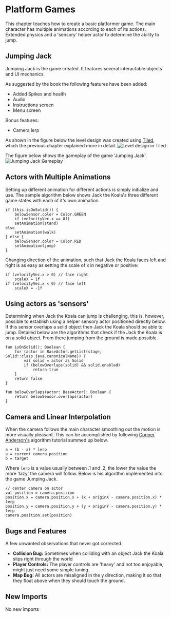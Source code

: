 # Platform Games
This chapter teaches how to create a basic platformer game. The main character has multiple animations according to each of its actions. Extended physics and a 'sensory' helper actor to determine the ability to jump.

## Jumping Jack
Jumping Jack is the game created. It features several interactable objects and UI mechanics.

As suggested by the book the following features have been added:
* Added Spikes and health
* Audio
* Instructions screen
* Menu screen

Bonus features:
* Camera lerp

As shown in the figure below the level design was created using [Tiled](https://www.mapeditor.org), which the previous chapter explained more in detail.
![Level design in Tiled](https://user-images.githubusercontent.com/4059636/62594254-2b478700-b8da-11e9-8be3-18c583a1ce5a.png)

The figure below shows the gameplay of the game 'Jumping Jack'.
![Jumping Jack Gameplay](https://user-images.githubusercontent.com/4059636/62594274-43b7a180-b8da-11e9-861c-60f4d84264fd.png)

## Actors with Multiple Animations
Setting up different animation for different actions is simply initialize and use.
The sample algorithm below shows Jack the Koala's three different game states with each of it's own animation.
```
if (this.isOnSolid()) {
    belowSensor.color = Color.GREEN
    if (velocityVec.x == 0f)
    setAnimation(stand)
else
    setAnimation(walk)
} else {
    belowSensor.color = Color.RED
    setAnimation(jump)
}
```
Changing direction of the animation, such that Jack the Koala faces left and right is as easy as setting the scale of x in negative or positive: 
``` 
if (velocityVec.x > 0) // face right
    scaleX = 1f
if (velocityVec.x < 0) // face left
    scaleX = -1f
```

## Using actors as 'sensors'
Determining when Jack the Koala can jump is challenging, this is, however, possible to establish using a helper sensory actor positioned directly below. If this sensor overlaps a solid object then Jack the Koala should be able to jump. Detailed below are the algorithms that check if the Jack the Koala is on a solid object. From there jumping from the ground is made possible.

```
fun isOnSolid(): Boolean {
    for (actor in BaseActor.getList(stage, Solid::class.java.canonicalName)) {
        val solid = actor as Solid
        if (belowOverlaps(solid) && solid.enabled)
            return true
    }
    return false
}
```
```
fun belowOverlaps(actor: BaseActor): Boolean {
    return belowSensor.overlaps(actor) 
}
```

## Camera and Linear Interpolation
When the camera follows the main character smoothing out the motion is more visually pleasant.
This can be accomplished by following [Conner Anderson's](https://www.youtube.com/watch?v=M6KAYk9Xup4) algorithm tutorial summed up below.
```
a + (b - a) * lerp
a = current camera position
b = target
```
Where `lerp` is a value usually between .1 and .2, the lower the value the more 'lazy' the camera will follow. Below is his algorithm implemented into the game Jumping Jack.

```
// center camera on actor
val position = camera.position
position.x = camera.position.x + (x + originX - camera.position.x) * lerp
position.y = camera.position.y + (y + originY - camera.position.y) * lerp
camera.position.set(position)
```

## Bugs and Features
A few unwanted observations that never got corrected.
* **Collision Bug:** Sometimes when colliding with an object Jack the Koala slips right through the world
* **Player Controls:** The player controls are 'heavy' and not too enjoyable, might just need some simple tuning.
* **Map Bug:** All actors are misaligned in the y direction, making it so that they float above when they should touch the ground.

## New Imports

No new imports

